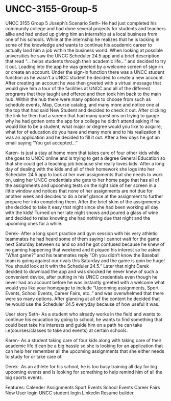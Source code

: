 # UNCC-3155-Group-5
UNCC 3155 Group 5
Joseph’s
Scenario
Seth- He had just completed his community college and had done several projects for students and teachers alike and had ended up giving him an internship at a local business 
from one of his schools. While at the internship he realizes that he is lacking in some of the knowledge and wants to continue his academic career to actually land him a job 
within the business world. When looking at possible universities he saw the UNCC Scheduler 24.5 app and a brief description that read “... helps students through their 
academic life…” and decided to try it out. Loading into the app he was greeted by a welcome screen of sign-in or create an account. Under the sign-in function there 
was a UNCC student function as he wasn’t a UNCC student he decided to create a new account. After creating an account he was then greeted with a virtual message 
that would give him a tour of the facilities at UNCC and all of the different programs that they taught and offered and then took him back to the main hub. 
Within the hub there were many options to choose from such as schedule events, Map, Course catalog, and many more and notice one at the top that had said New Student 
and decided to check it out. After clicking the link he then had a screen that had many questions on trying to gauge why he had gotten onto the app for a college he 
didn’t attend asking if he would like to be a student, what major or degree would you like to acquire, what for of education do you have and many more and to his 
realization it was an application and he decided to fill it out. After a few days he got an email saying “You got accepted…”

Karen-  is just a stay at home mom that takes care of four other kids while she goes to UNCC online and is trying to get a degree General Education so that she could get a 
teaching job because she really loves kids. After a long day of dealing with the kids and all of their homework she logs into her Scheduler 24.5 app to look at her own 
assignments that she needs to work on, using her UNCC credentials she gets to her home page that has all of the assignments and upcoming tests on the right side of her 
screen in a little window and notices that none of her assignments are not due for another week and decides to do a brief glance at the assignment to further prepare 
her into completing them. After the brief skim of the assignments she decided to take it easy that night since she had been working all day with the kids! Turned on 
her late night shows and poured a glass of wine and decided to relax knowing she had nothing due that night and the upcoming ones for a while.

Derek- After a long sport practice and gym session with his very athletic teammates he had heard some of them saying I cannot wait for the game next Saturday between so and so and 
he got confused because he knew of no gaming happening that weekend and it piqued his interest so he asked “What game?” and his teammates reply “Oh you didn’t know the Baseball 
team is going against our rivals this Saturday and the game is goin be huge! You should look at it with the Scheduler 24.5.” Later that night Derek decided to download the app 
and was shocked he never knew of such a convenient device, after putting in his UNCC credentials even though he never had an account before he was instantly greeted with a 
welcome what would you like your homepage to include “Upcoming assignments, Sport Events, School Events, Career Fairs, etc..” and was overwhelmed that there were so many 
options. After glancing at all of the content he decided that he would use the Scheduler 24.5 everyday because of how useful it was.

User story
Seth- As a student who already works in the field and wants to continue his education by going to school, he wants to find something that could best take his interests and guide 
him on a path he can take i.e(courses/classes to take and events) at certain schools.

Karen- As a student taking care of four kids along with taking care of their academic life it can be a big hassle so she is looking for an application that can help her remember 
all the upcoming assignments that she either needs to study for or take care of.

Derek- As an athlete for his school, he is too busy training all day for big upcoming events and is looking for something to help remind him of all the big sports events.

Features:
Calender 
Assignments
Sport Events
School Events
Career Fairs
New User login 
UNCC student login
Linkedin
Resume builder 
